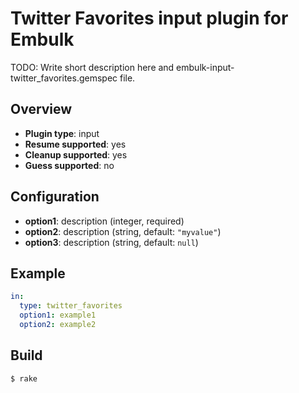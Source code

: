 # Twitter Favorites input plugin for Embulk

TODO: Write short description here and embulk-input-twitter_favorites.gemspec file.

## Overview

* **Plugin type**: input
* **Resume supported**: yes
* **Cleanup supported**: yes
* **Guess supported**: no

## Configuration

- **option1**: description (integer, required)
- **option2**: description (string, default: `"myvalue"`)
- **option3**: description (string, default: `null`)

## Example

```yaml
in:
  type: twitter_favorites
  option1: example1
  option2: example2
```


## Build

```
$ rake
```
